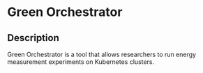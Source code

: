 # Green Orchestrator

## Description

Green Orchestrator is a tool that allows researchers to run energy measurement experiments on Kubernetes clusters.
